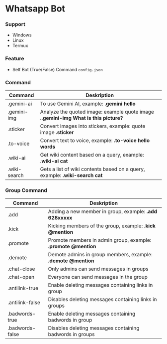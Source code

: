 # Whatsapp Bot

### Support

- Windows
- Linux
- Termux

### Feature
- Self Bot (True/False) Command `config.json`

### Command

| Command       |  Deskription      |
|---------------|-------------------|
|.gemini-ai		|To use Gemini AI, example: **.gemini hello**|
|.gemini-img	|Analyze the quoted image: example quote image **..gemini-img What is this picture?**|
|.sticker       |Convert images into stickers, example: quote image **.sticker**|
|.to-voice		|Convert text to voice, example: **.to-voice hello words**|
|.wiki-ai		|Get wiki content based on a query, example: **.wiki-ai cat**|
|.wiki-search	|Gets a list of wiki contents based on a query, example: **.wiki-search cat**|

### Group Command

| Command           |  Deskription      |
|-------------------|-------------------|
|.add               |Adding a new member in group, example: **.add 628xxxxx**|
|.kick              |Kicking members of the group, example: **.kick @mention**|
|.promote           |Promote members in admin group, example: **.promote @mention**|
|.demote            |Demote admins in group members, example: **.demote @mention**|
|.chat-close        |Only admins can send messages in groups|
|.chat-open         |Everyone can send messages in the group|
|.antilink-true     |Enable deleting messages containing links in group|
|.antilink-false    |Disables deleting messages containing links in groups|
|.badwords-true     |Enable deleting messages containing badwords in group|
|.badwords-false    |Disables deleting messages containing badwords in groups|

